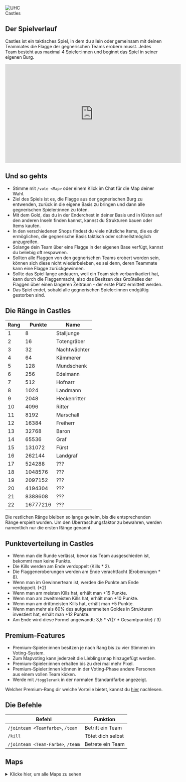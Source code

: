 <div class="banner-wrapper">
    <img alt="UHC" src="../img/Castles.png">
    <div class="banner-text">Castles</div>
</div>

## Der Spielverlauf
Castles ist ein taktisches Spiel, in dem du allein oder gemeinsam mit deinen Teammates die Flagge der gegnerischen Teams erobern musst. Jedes Team besteht aus maximal 4 Spieler:innen und beginnt das Spiel in seiner eigenen Burg.

<iframe width="560" height="315" src="https://www.youtube.com/embed/ZeydLQxk_Hg?si=JRM5wUvz2DnN703Z" frameborder="0" allowfullscreen></iframe>

<p></p>

## Und so gehts
- Stimme mit `/vote <Map>` oder einem Klick im Chat für die Map deiner Wahl.
- Ziel des Spiels ist es, die Flagge aus der gegnerischen Burg zu entwenden, zurück in die eigene Basis zu bringen und dann alle gegnerischen Spieler:innen zu töten.
- Mit dem Gold, das du in der Enderchest in deiner Basis und in Kisten auf den anderen Inseln finden kannst, kannst du Strukturen bauen oder Items kaufen.
- In den verschiedenen Shops findest du viele nützliche Items, die es dir ermöglichen, die gegnerische Basis taktisch oder schnellstmöglich anzugreifen.
- Solange dein Team über eine Flagge in der eigenen Base verfügt, kannst du beliebig oft respawnen. 
- Sollten alle Flaggen von den gegnerischen Teams erobert worden sein, können sich diese nicht wiederbeleben, es sei denn, deren Teammate kann eine Flagge zurückgewinnen.
- Sollte das Spiel lange andauern, weil ein Team sich verbarrikadiert hat, kann durch die Flaggenmacht, also das Besitzen des Großteiles der Flaggen über einen längeren Zeitraum - der erste Platz ermittelt werden. 
- Das Spiel endet, sobald alle gegnerischen Spieler:innen endgültig gestorben sind.

## Die Ränge in Castles

| Rang | Punkte | Name |
| ------ | ------ | ------ |
| 1 | 8 | Stalljunge |
| 2 | 16 | Totengräber |
| 3 | 32 | Nachtwächter |
| 4 | 64 | Kämmerer |
| 5 | 128 | Mundschenk |
| 6 | 256 | Edelmann |
| 7 | 512 | Hofnarr |
| 8 | 1024 | Landmann |
| 9 | 2048 | Heckenritter |
| 10 | 4096 | Ritter |
| 11 | 8192 | Marschall |
| 12 | 16384 | Freiherr |
| 13 | 32768 | Baron |
| 14 | 65536 | Graf |
| 15 | 131072 | Fürst |
| 16 | 262144 | Landgraf |
| 17 | 524288 | ??? |
| 18 | 1048576 | ??? |
| 19 | 2097152 | ??? |
| 20 | 4194304 | ??? |
| 21 | 8388608 | ??? |
| 22 | 16777216 | ??? |

Die restlichen Ränge bleiben so lange geheim, bis die entsprechenden Ränge erspielt wurden. Um den Überraschungsfaktor zu bewahren, werden namentlich nur die ersten Ränge genannt.

## Punkteverteilung in Castles
- Wenn man die Runde verlässt, bevor das Team ausgeschieden ist, bekommt man keine Punkte.
- Die Kills werden am Ende verdoppelt (Kills * 2).
- Die Flaggeneroberungen werden am Ende verachtfacht (Eroberungen * 8).
- Wenn man im Gewinnerteam ist, werden die Punkte am Ende verdoppelt. (*2)
- Wenn man am meisten Kills hat, erhält man +15 Punkte.
- Wenn man am zweitmeisten Kills hat, erhält man +10 Punkte.
- Wenn man am drittmeisten Kills hat, erhält man +5 Punkte.
- Wenn man mehr als 60% des aufgesammelten Goldes in Strukturen investiert hat, erhält man +12 Punkte.
- Am Ende wird diese Formel angewandt: 3,5 * &radic;((7 * Gesamtpunkte) / 3)

## Premium-Features
- Premium-Spieler:innen besitzen je nach Rang bis zu vier Stimmen im Voting-System.
- Zum Mapvoting kann jederzeit die Lieblingsmap hinzugefügt werden.
- Premium-Spieler:innen erhalten bis zu drei mal mehr Pixel.
- Premium-Spieler:innen können in der Voting-Phase andere Personen aus einem vollen Team kicken.
- Werde mit `/togglerank` in der normalen Standardfarbe angezeigt.

Welcher Premium-Rang dir welche Vorteile bietet, kannst du [hier](/ranks/premium/) nachlesen.

## Die Befehle
| Befehl | Funktion |
| ------ | -------- |
| `/jointeam <Teamfarbe>`, `/team` | Betritt ein Team |
| `/kill`                         | Tötet dich selbst |
| `/jointeam <Team-Farbe>`, `/team` | Betrete ein Team |

## Maps

<details><summary>Klicke hier, um alle Maps zu sehen</summary>

### 4x2 und 4x4
Hier findest du alle Maps der Teamgrößen 4x2 und 4x4:

#### Asia (only 4x4)
#### Beduin
#### Bollwerk
#### Tower

### 2x2 und 2x4
Hier findest du alle Maps der Teamgrößen 2x2 und 2x4:

#### Asia (small)
#### Bollwerk (big)
#### Candle Cove (small)
#### River (small)
#### Space (small)
#### Super Mario (big)
Diese Map ist, wie es der Name bereits sagt, an Super Mario angelehnt:
![Super Mario](img/maps/castles/Super_Mario_1.png)
![Super Mario](img/maps/castles/Super_Mario_2.png)
Built by [Memoryos](/team/members/#memoryos) & [xnulix](/team/members/#memoryos)
#### Tower (small)

    1vs1-River (small)
    
    -Asia (small)
    -Bollwerk (big)
    -Candle Cove (small)
    -Space (small)
    -Tower (small)
